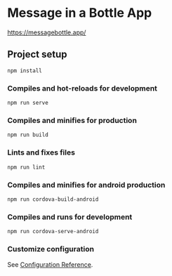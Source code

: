 # Message in a Bottle App
https://messagebottle.app/

## Project setup
```
npm install
```

### Compiles and hot-reloads for development
```
npm run serve
```

### Compiles and minifies for production
```
npm run build
```

### Lints and fixes files
```
npm run lint
```

### Compiles and minifies for android production
```
npm run cordova-build-android
```

### Compiles and runs for development
```
npm run cordova-serve-android
```

### Customize configuration
See [Configuration Reference](https://cli.vuejs.org/config/).
